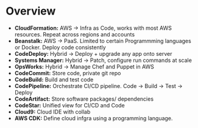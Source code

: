 # Overview
- **CloudFormation:**  AWS -> Infra as Code, works with most AWS resources. Repeat across regions and accounts
- **Beanstalk:** AWS -> PaaS. Limited to certain Programmming languages or Docker. Deploy code consistently
- **CodeDeploy:** Hybrid -> Deploy + upgrade any app onto server
- **Systems Manager:** Hybrid ->  Patch, configure run commands at scale
- **OpsWorks:** Hybrid ->  Manage Chef and Puppet in AWS
- **CodeCommit:** Store code, private git repo
- **CodeBuild:** Build and test code
- **CodePipeline:** Orchestrate CI/CD pipeline. Code -> Build -> Test -> Deploy
- **CodeArtifact:** Store software packages/ dependencies
- **CodeStar:** Unified view for CI/CD and Code
- **Cloud9:** Cloud IDE with collab
- **AWS CDK:** Define cloud infgra using a programming language.